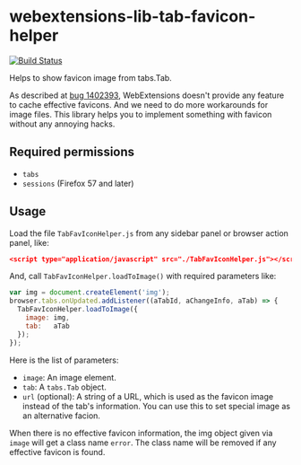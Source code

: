 # webextensions-lib-tab-favicon-helper

[![Build Status](https://travis-ci.org/piroor/webextensions-lib-tab-favicon-helper.svg?branch=master)](https://travis-ci.org/piroor/webextensions-lib-tab-favicon-helper)

Helps to show favicon image from tabs.Tab.

As described at [bug 1402393](https://bugzilla.mozilla.org/show_bug.cgi?id=1402393), WebExtensions doesn't provide any feature to cache effective favicons.
And we need to do more workarounds for image files.
This library helps you to implement something with favicon without any annoying hacks.

## Required permissions

 * `tabs`
 * `sessions` (Firefox 57 and later)

## Usage

Load the file `TabFavIconHelper.js` from any sidebar panel or browser action panel, like:

```json
<script type="application/javascript" src="./TabFavIconHelper.js"></script>
```

And, call `TabFavIconHelper.loadToImage()` with required parameters like:

```javascript
var img = document.createElement('img');
browser.tabs.onUpdated.addListener((aTabId, aChangeInfo, aTab) => {
  TabFavIconHelper.loadToImage({
    image: img,
    tab:   aTab
  });
});
```

Here is the list of parameters:

 * `image`: An image element.
 * `tab`: A `tabs.Tab` object.
 * `url` (optional): A string of a URL, which is used as the favicon image instead of the tab's information.
   You can use this to set special image as an alternative facion.

When there is no effective favicon information, the img object given via `image` will get a class name `error`.
The class name will be removed if any effective favicon is found.

